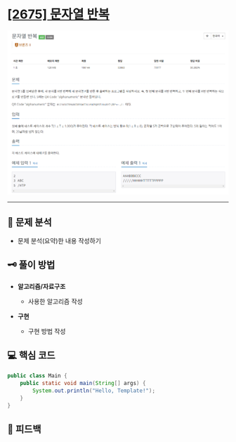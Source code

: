 # [[2675] 문자열 반복](https://www.acmicpc.net/problem/2675)

![1.png](img%2F1.png)

***

## 📃 문제 분석

- 문제 분석(요약)한 내용 작성하기

## 🗝️ 풀이 방법

- **알고리즘/자료구조**
  - 사용한 알고리즘 작성

- **구현**
  - 구현 방법 작성

## 💻 핵심 코드

```java
public class Main {
    public static void main(String[] args) {
        System.out.println("Hello, Template!");
    }
}
```

## 📌 피드백

